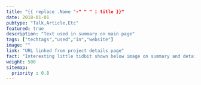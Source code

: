 ```yaml
---
title: "{{ replace .Name "-" " " | title }}"
date: 2018-01-01
pubtype: "Talk,Article,Etc"
featured: true
description: "Text used in summary on main page"
tags: ["techtags","used","in","website"]
image: ""
link: "URL linked from project details page"
fact: "Interesting little tidbit shown below image on summary and detail page"
weight: 500
sitemap:
  priority : 0.8
---
```

